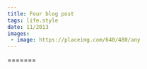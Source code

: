 ```yaml
---
title: Four blog post
tags: life.style
date: 11/2013
images:
 - image: https://placeimg.com/640/480/any
---
```



<div id="lorem"></div>
=======





